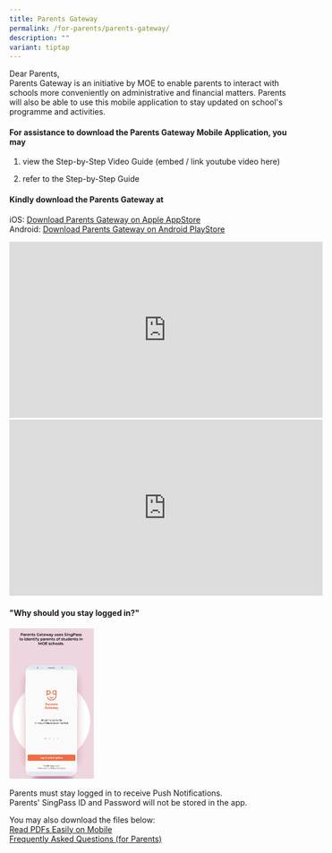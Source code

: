 ```yaml
---
title: Parents Gateway
permalink: /for-parents/parents-gateway/
description: ""
variant: tiptap
---
```

<p>Dear Parents,
<br>Parents Gateway is an initiative by MOE to enable parents to interact
with schools more conveniently on administrative and financial matters.
Parents will also be able to use this mobile application to stay updated
on school's programme and activities.</p>
<h4>For assistance to download the Parents Gateway Mobile Application, you may</h4>
<ol data-tight="true" class="tight">
<li>
<p>view the&nbsp;Step-by-Step Video Guide (embed / link youtube video here)</p>
</li>
<li>
<p>refer to the&nbsp;Step-by-Step Guide</p>
</li>
</ol>
<h4>Kindly download the Parents Gateway at</h4>
<p>iOS:&nbsp;<a href="https://itunes.apple.com/sg/app/parents-gateway/id1267198708?mt=8" rel="noopener noreferrer nofollow" target="_blank">Download Parents Gateway on Apple AppStore</a>&nbsp;
<br>Android:&nbsp;<a href="https://play.google.com/store/apps/details?id=com.moe.pgp&amp;hl=en_SG" rel="noopener noreferrer nofollow" target="_blank">Download Parents Gateway on Android PlayStore</a>
</p>
<div class="iframe-wrapper">
<iframe height="315" width="560" allowfullscreen="true" frameborder="0" src="https://www.youtube.com/embed/EKpiTM5axNA"></iframe>
</div>
<div class="iframe-wrapper">
<iframe height="315" width="560" allowfullscreen="true" frameborder="0" src="https://www.youtube.com/embed/PCM5o8jAncc"></iframe>
</div>
<h4>"Why should you stay logged in?"</h4>
<div class="isomer-image-wrapper">
<img style="width:30%" height="auto" width="100%" src="/images/PGAnimatedGif.gif">
</div>
<p>Parents must stay logged in to receive Push Notifications.
<br>Parents' SingPass ID and Password will not be stored in the app.</p>
<p>You may also download the files below:
<br><a href="/files/Read%20PDFs%20easily%20on%20mobile.pdf" rel="noopener noreferrer nofollow" target="_blank">Read PDFs Easily on Mobile</a>
<br><a href="/files/Frequently%20Asked%20Questions%20(for%20Parents).pdf" rel="noopener noreferrer nofollow" target="_blank">Frequently Asked Questions (for Parents)</a>
</p>